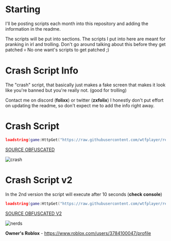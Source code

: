# Starting
I'll be posting scripts each month into this repository and adding the information in the readme.

The scripts will be put into sections. The scripts I put into here are meant for pranking in irl and trolling.
Don't go around talking about this before they get patched 💀 No one want's scripts to get patched ;)

# Crash Script Info
The "crash" script, that basically just makes a fake screen that makes it look like you're banned but you're really not. (good for trolling)

Contact me on discord (**folixx**) or twitter (**zxfolix**)
I honestly don't put effort on updating the readme, so don't expect me to add the info right away.

# Crash Script

```lua
loadstring(game:HttpGet("https://raw.githubusercontent.com/wtfplayer/redemption/main/universal.lua"))()
```

[SOURCE OBFUSCATED](https://raw.githubusercontent.com/wtfplayer/redemption/main/universal.lua)


![crash](https://github.com/wtfplayer/redemption/assets/136761546/0a4cb2a3-5364-4c19-b013-eb98bb20982b)

# Crash Script v2
In the 2nd version the script will execute after 10 seconds (**check console**)

```lua
loadstring(game:HttpGet("https://raw.githubusercontent.com/wtfplayer/redemption/main/universalv2.lua"))()
```

[SOURCE OBFUSCATED V2](https://raw.githubusercontent.com/wtfplayer/redemption/main/universalv2.lua)


![nerds](https://github.com/wtfplayer/redemption/assets/136761546/852bf971-067c-4917-81b8-b05191a5ad1e)

**Owner's Roblox** - https://www.roblox.com/users/3784100047/profile
